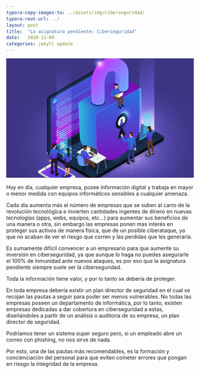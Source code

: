 ```yaml
---
typora-copy-images-to: ../assets/img/ciberseguridad/
typora-root-url: ../
layout: post
title:  "La asignatura pendiente: Ciberseguridad"
date:   2020-12-09 
categories: jekyll update
---
```


![](/assets/img/ciberseguridad/ciberseguridad.jpg)


Hoy en día, cualquier empresa, posee información digital y trabaja en mayor o menor medida con equipos informáticos sensibles a cualquier amenaza.

Cada día aumenta más el número de empresas que se suben al carro de la revolución tecnológica e invierten cantidades ingentes de dinero en nuevas tecnologías (apps, webs, equipos, etc...) para aumentar sus beneficios de una manera o otra, sin embargo las empresas ponen mas interés en proteger sus activos de manera física, que de un posible ciberataque, ya que no acaban de ver el riesgo que corren y las perdidas que les generaría.

Es sumamente difícil convencer a un empresario para que aumente su inversión en ciberseguridad, ya que aunque lo haga no puedes asegurarle el 100% de inmunidad ante nuevos ataques, es por eso que la asignatura pendiente siempre suele ser la ciberseguridad. 

Toda la información tiene valor, y por lo tanto se debería de proteger.  

En toda empresa debería existir un plan director de seguridad en el cual se recojan las pautas a seguir para poder ser menos vulnerables. No todas las empresas poseen un departamento de informática, por lo tanto, existen empresas dedicadas a dar cobertura en ciberseguridad a estas, diseñándoles a partir de un análisis o auditoria de su empresa, un plan director de seguridad.

Podríamos tener un sistema super seguro pero, si un empleado abre un correo con phishing, no nos sirve de nada.

Por esto, una de las pautas más recomendables, es la formación y concienciación del personal para que eviten cometer errores que pongan en riesgo la integridad de la empresa.


[jekyll-docs]: https://jekyllrb.com/docs/home
[jekyll-gh]:   https://github.com/jekyll/jekyll
[jekyll-talk]: https://talk.jekyllrb.com/
